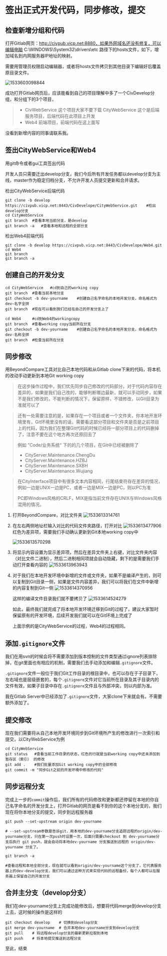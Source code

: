 
# 签出正式开发代码，同步修改，提交


## 检查新增分组和代码

打开Gitlab网页：http://civpub.vicp.net:8880，如果外网域名还没有修复，可以编辑电脑 C:\WINDOWS\System32\drivers\etc 路径下的hosts文件，如下，增加域名到内网服务器IP地址的映射。

需要用管理员权限启动编辑器，或者将hosts文件拷贝到其他目录下编辑好后覆盖原目录文件。

![1533603098844](imgs/1533603098844.png)



成功打开Gitlab网页后，应该能看到自己的项目理解中多了一个CivDevelop分组，和分组下的3个项目，

> - CivWebService	这个项目大家不要下载
> 	 CityWebService 	这个是后端服务项目，后端代码在此项目上开发
> - Web4      前端项目，前端代码在这上面写

没看到新增内容的同事请联系我。



## 签出CityWebService和Web4

用git命令或者gui工具签出代码

开发人员只需要迁出develop分支，我们今后所有开发任务都以develop分支为主线，master作为稳定归档分支，不允许开发人员提交更新和合并请求。

检出CityWebService后端代码

```shell
git clone -b develop https://civpub.vicp.net:8443/CivDevelope/CityWebService.git	#检出develop分支
cd CityWebService 
git branch	#查看本地当前分支，是develop
git branch -a	#查看本地和远程的全部分支
```

检出Web4前端代码

```shell
git clone -b develop https://civpub.vicp.net:8443/CivDevelope/Web4.git	
cd Web4
git branch
git branch -a
```



## 创建自己的开发分支

```shell
cd CityWebService	#cd到自己的working copy
git branch	#查看当前本地分支
git checkout -b dev-yourname	#创建自己名字命名的本地开发分支，命名格式为dev—名字全拼
git branch	#现在可以看到我们已经在自己的开发分支上了
```

```SHELL
cd Web4		#cd到Web4的workingcopy
git branch	#查看working copy当前所在分支
git checkout -b dev-yourname	#创建自己名字命名的本地开发分支，命名格式为dev-名称全拼
git branch	#检查当前所在分支
```



## 同步修改

用BeyondCompare工具对比自己本地代码和从Gitlab clone下来的代码，将本机的改动手动更新到本地Git working copy

> 在这步操作过程中，我们优先同步自己修改的代码部分，对于代码内容存在差异的，如果是我们自己改的，能够判断哪边最新，就可以手动同步，如果不是我们修改的，不能判断的情况下，保留原样，不错修改，以Git目录为准就可以了

> 还有一处需要注意的是，如果存在一个项目或者一个文件夹，你本地开发环境里有，Git环境里没有的话，需要看这部分项目和文件夹是否是之前项目上的代码，因为我们在整理Git代码的时候已经将一部分项目上的代码删掉了，注意不要在这个地方再次还原回去了
>
> 例如 ”Code/业务系统“ 下的的几个项目，在Git中已经被删除了
>
> - CityServer.Maintenance.ChengDu
> - CityServer.Maintenance.HZBJ
> - CityServer.Maintenance.SXBH
> - CityServer.Maintenance.Wujiang

> 在CityInterface项目中有很多文本内容相同，行尾结束符存在差异的情况，例如一边是UNIX一边是PC，或者一边是MIX一边是PC，则以PC为准
>
> PC即Windows风格的CRLF，MIX是指当前文件存在UNIX与Windows风格混用的情况。

1. 打开BeyondCompare，对比文件夹
   ![1533613314761](imgs/1533613314761.png)

2. 在左右两侧地址栏输入对比的代码文件夹路径，打开对比
   ![1533613477906](imgs\1533613477906.png)
   红色为差异项，需要我们手动确认更新到Git本地working copy中

   ![1533613570298](imgs\1533613570298.png)

3. 将显示内容设置为显示差异项，然后在差异文件夹上右键，对比文件夹内容（对比文件二进制），然后二进制相同项就会自动隐藏，剩下的是需要我们手动打开查看内容的
   ![1533613963943](imgs/1533614043956.png)

4. 对于我们在本地开发环境中新增的文件或文件夹，如果不是编译产生的，则可以复制到Git目录一侧，如果是文件内容差异，我们可以将我们在文件中新增的内容复制到Git一侧
   ![1533614370956](imgs/1533614370956.png)

   

   这样的编译文件目录我们就不要拷贝了
   ![1533614524279](imgs/1533614524279.png)

   如此，最终我们就完成了将本地开发环境迁移到Git的过程了，建议大家暂时保留原有的开发环境，后续开发我们就可以在Git环境上完成了

   上面示例的是CityWebService的过程，Web4的过程相同。

   

## 添加`.gitignore`文件

   我们在用svn的时候会将不需要添加到版本控制的文件类型通过ignore列表排除掉，在git里面也有相应的机制，需要我们去手动添加和编辑`.gitignore`文件。

   `.gitignore`文件一般位于我们Git工作目录的根目录中，也可以存在于子目录下，左右域也是层级嵌套的，每个`.gitignore`文件对它当前所在目录及其子目录内的文件有效，如果子目录中存在`.gitignore`文件且与外部冲突，则以内部为准。

   我在Gitlab Server中已经添加了`.gitignore`文件，大家clone下来就会有。不需要额外添加了。

   

## 提交修改

   现在我们需要将从自己本地开发环境同步到Git环境所产生的修改进行一次索引和提交，以CityWebService为例

   ```shell
   cd CityWebService
   git status	#查看当前工作目录的状态，红色的行就是当前working copy中还未添加到暂存区（索引） 的修改
   git add .	#我们批量添加Git working copy中的全部修改
   git commit -m "同步Git之前的开发环境中修改的代码"
   ```

## 同步远程分支

完成上一步的`commit`操作后，我们所有的代码修改和更新都还停留在本地的你自己名字命名的开发分支上，打开Gitlab的网页是看不到你的这个本地分支的，我们现在将你本地分支的提交，同步到远程服务器

```shell
git push --set-upstream origin dev-yourname	

# --set-upstream参数是告诉git，用本地的dev-yourname分支追踪远程的origin/dev-yourname分支，只在第一次push时设置一次，后面只需要checkout 到 dev-yourname分支后执行 git push，就会自动将本地dev-yourname 分支推送到远程的 origin/dev-yourname 分支了。

git branch -a	

#查看远程和本地全部分支，现在就可以看到origin/dev-yourname这个分支了，它代表服务器上的dev-develop分支，我们可以通过这种方式来实现代码的远程备份，每个人都可以在服务器上保留自己的开发分支
```



## 合并主分支（develop分支）

我们在dev-yourname分支上完成功能修改后，想要将代码merge到develop分支上去，这时候的操作是这样的

```shell
git checkout develop	# 切换到develop分支
git merge dev-yourname	# 合并本地dev-yourname分支到develop分支
git pull	# 将远程develop分支的最新更新拉取到本地
git push	# 将本地提交推送到远程分支
```



   

至此，结束
